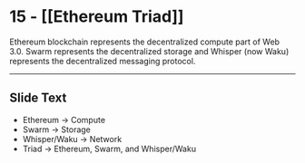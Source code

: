 # 15 - [[Ethereum Triad]]

Ethereum blockchain represents the decentralized compute part of Web 3.0. Swarm represents the decentralized storage and Whisper (now Waku) represents the decentralized messaging protocol.

---
## Slide Text
- Ethereum -> Compute
- Swarm -> Storage
- Whisper/Waku -> Network
- Triad -> Ethereum, Swarm, and Whisper/Waku
